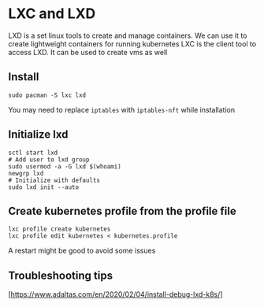 # LXC and LXD

LXD is a set linux tools to create and manage containers. We can use it to create lightweight containers for running kubernetes
LXC is the client tool to access LXD. It can be used to create vms as well


## Install

```
sudo pacman -S lxc lxd
```

You may need to replace `iptables` with `iptables-nft` while installation


## Initialize lxd

```
sctl start lxd
# Add user to lxd group
sudo usermod -a -G lxd $(whoami)
newgrp lxd
# Initialize with defaults
sudo lxd init --auto
```

## Create kubernetes profile from the profile file

```
lxc profile create kubernetes
lxc profile edit kubernetes < kubernetes.profile
```

A restart might be good to avoid some issues

## Troubleshooting tips

[https://www.adaltas.com/en/2020/02/04/install-debug-lxd-k8s/]
